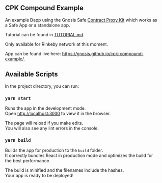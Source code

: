## CPK Compound Example

An example Dapp using the Gnosis Safe [Contract Proxy Kit](https://github.com/gnosis/contract-proxy-kit) which works as a Safe App or a standalone app.

Tutorial can be found in [TUTORIAL.md](https://github.com/gnosis/cpk-compound-example/blob/master/TUTORIAL.md).

Only available for Rinkeby network at this moment.

App can be found live here: https://gnosis.github.io/cpk-compound-example/.

## Available Scripts

In the project directory, you can run:

### `yarn start`

Runs the app in the development mode.<br />
Open [http://localhost:3000](http://localhost:3000) to view it in the browser.

The page will reload if you make edits.<br />
You will also see any lint errors in the console.

### `yarn build`

Builds the app for production to the `build` folder.<br />
It correctly bundles React in production mode and optimizes the build for the best performance.

The build is minified and the filenames include the hashes.<br />
Your app is ready to be deployed!
